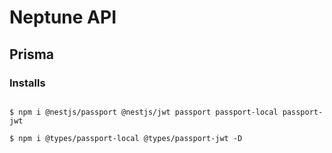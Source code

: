 # Neptune API

## Prisma

### Installs

```bach
```

```bach
$ npm i @nestjs/passport @nestjs/jwt passport passport-local passport-jwt

$ npm i @types/passport-local @types/passport-jwt -D
```
